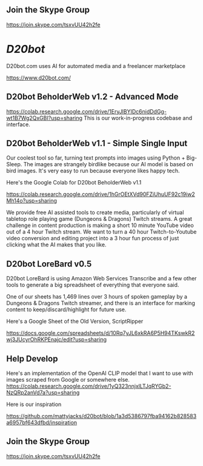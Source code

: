 ## Join the Skype Group
https://join.skype.com/tsxvUU42h2fe

# *D20bot*
D20bot.com uses AI for automated media and a freelancer marketplace

https://www.d20bot.com/

## D20bot BeholderWeb v1.2 - Advanced Mode
https://colab.research.google.com/drive/1EryJlBYIDc6nidDdGg-wt1B7Wg2QxGBI?usp=sharing
This is our work-in-progress codebase and interface.

## D20bot BeholderWeb v1.1 - Simple Single Input
Our coolest tool so far, turning text prompts into images using Python + Big-Sleep. The images are strangely birdlike because our AI model is based on bird images. It's very easy to run because everyone likes happy tech.


Here's the Google Colab for D20bot BeholderWeb v1.1

https://colab.research.google.com/drive/1hGrOEtXVd90FZiUhuUF92c19iw2Mh14o?usp=sharing


We provide free AI assisted tools to create media, particularly of virtual tabletop role playing game (Dungeons & Dragons) Twitch streams. A great challenge in content production is making a short 10 minute YouTube video out of a 4 hour Twitch stream. We want to turn a 40 hour Twitch-to-Youtube video conversion and editing project into a 3 hour fun process of just clicking what the AI makes that you like.

## D20bot LoreBard v0.5

D20bot LoreBard is using Amazon Web Services Transcribe and a few other tools to generate a big spreadsheet of everything that everyone said.

One of our sheets has 1,469 lines over 3 hours of spoken gameplay by a Dungeons & Dragons Twitch streamer, and there is an interface for marking content to keep/discard/highlight for future use.

Here's a Google Sheet of the Old Version, ScriptRipper

https://docs.google.com/spreadsheets/d/10Rq7yJL6xkRA6P5H94TKswkR2wj3JUcyrOhRKPEnajc/edit?usp=sharing

## Help Develop

Here's an implementation of the OpenAI CLIP model that I want to use with images scraped from Google or somewhere else.
https://colab.research.google.com/drive/1yQ323nnjxlLTJqRYGb2-NzQRp2anVd7a?usp=sharing


Here is our inspiration

https://github.com/mattyjacks/d20bot/blob/1a3d5386797fba94162b828583a6957bf643dfbd/inspiration

## Join the Skype Group
https://join.skype.com/tsxvUU42h2fe
